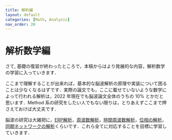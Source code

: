 ```yaml
---
title: 解析編
layout: default
categories: [Math, Analysis]
nav_order: 20
---
```


# 解析数学編

さて, 基礎の復習が終わったところで，本稿からはより発展的な内容，解析数学の学習に入っていきます．

ここまで理解することが出来れば，基本的な脳波解析の原理や実装について困ることは少なくなるはずです．実際の論文でも，ここに載せていないような数学によって行われる解析は，2022 年現在でも脳波論文全体のうちの 10% とかだと思います．Method 系の研究をしたい人でもない限りは，とりあえずここまで押さえておけば大丈夫です．

脳波の研究は大雑把に，[ERP解析](../../Analysis/erp.html)，[周波数解析](../../Analysis/time_frequency.html)，[時間周波数解析](../../Analysis/time_frequency.html)，[位相の解析](../../Analysis/phase_analysis.html)，[同期ネットワークの解析](../../Analysis/network.html)くらいです．これら全てに対応することを目標に学習していきます．
